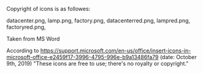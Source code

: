 Copyright of icons is as followes:

<!--
 * ============LICENSE_START========================================================================
 * apartment.png - Material Icons
 * =================================================================================================
 * Copyright (C) 2020 Google. All rights reserved.
 * =================================================================================================
 * Licensed under the Apache License, Version 2.0 (the "License"); you may not use this file except
 * in compliance with the License. You may obtain a copy of the License at
 *
 * http://www.apache.org/licenses/LICENSE-2.0
 *
 * Unless required by applicable law or agreed to in writing, software distributed under the License
 * is distributed on an "AS IS" BASIS, WITHOUT WARRANTIES OR CONDITIONS OF ANY KIND, either express
 * or implied. See the License for the specific language governing permissions and limitations under
 * the License.
 * ============LICENSE_END==========================================================================
 */
 -->
 
datacenter.png, lamp.png, factory.png, datacenterred.png, lampred.png, factoryred.png,   

Taken from MS Word

According to https://support.microsoft.com/en-us/office/insert-icons-in-microsoft-office-e2459f17-3996-4795-996e-b9a13486fa79 (date: October 9th, 2019)
"These icons are free to use; there's no royalty or copyright."

 
